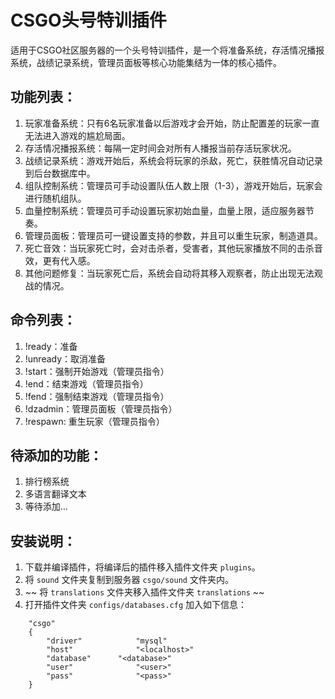# CSGO头号特训插件
适用于CSGO社区服务器的一个头号特训插件，是一个将准备系统，存活情况播报系统，战绩记录系统，管理员面板等核心功能集结为一体的核心插件。

## 功能列表：

1. 玩家准备系统：只有6名玩家准备以后游戏才会开始，防止配置差的玩家一直无法进入游戏的尴尬局面。
2. 存活情况播报系统：每隔一定时间会对所有人播报当前存活玩家状况。
3. 战绩记录系统：游戏开始后，系统会将玩家的杀敌，死亡，获胜情况自动记录到后台数据库中。
4. 组队控制系统：管理员可手动设置队伍人数上限（1-3），游戏开始后，玩家会进行随机组队。
5. 血量控制系统：管理员可手动设置玩家初始血量，血量上限，适应服务器节奏。
6. 管理员面板：管理员可一键设置支持的参数，并且可以重生玩家，制造道具。
7. 死亡音效：当玩家死亡时，会对击杀者，受害者，其他玩家播放不同的击杀音效，更有代入感。
8. 其他问题修复：当玩家死亡后，系统会自动将其移入观察者，防止出现无法观战的情况。

## 命令列表：

1. !ready：准备
2. !unready：取消准备
3. !start：强制开始游戏（管理员指令）
4. !end：结束游戏（管理员指令）
5. !fend：强制结束游戏（管理员指令）
6. !dzadmin：管理员面板（管理员指令）
7. !respawn: 重生玩家（管理员指令）

## 待添加的功能：

1. 排行榜系统
2. 多语言翻译文本
3. 等待添加...

## 安装说明：

1. 下载并编译插件，将编译后的插件移入插件文件夹 `plugins`。
2. 将 `sound` 文件夹复制到服务器 `csgo/sound` 文件夹内。
3. ~~ 将 `translations` 文件夹移入插件文件夹 `translations` ~~
4. 打开插件文件夹 `configs/databases.cfg` 加入如下信息：
```
	"csgo"
	{
		"driver"			"mysql"
		"host"				"<localhost>"
		"database"		"<database>"
		"user"				"<user>"
		"pass"				"<pass>"
	}
```